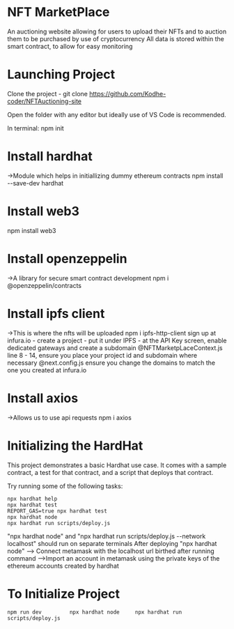 # NFT MarketPlace 
An auctioning website allowing for users to upload their NFTs and to auction them to be purchased by use of cryptocurrency
All data is stored within the smart contract, to allow for easy monitoring

# Launching Project
Clone the project - git clone https://github.com/Kodhe-coder/NFTAuctioning-site

Open the folder with any editor but ideally use of VS Code is recommended.

In terminal: npm init

# Install hardhat
->Module which helps in initiallizing dummy ethereum contracts
npm install --save-dev hardhat

# Install web3
npm install web3

# Install openzeppelin
->A library for secure smart contract development
npm i @openzeppelin/contracts

# Install ipfs client
->This is where the nfts will be uploaded
npm i ipfs-http-client
sign up at infura.io - create a project - put it under IPFS - at the API Key screen, enable dedicated gateways and create a subdomain
@NFTMarketpLaceContext.js line 8 - 14, ensure you place your project id and subdomain where necessary
@next.config.js ensure you change the domains to match the one you created at infura.io

# Install axios
->Allows us to use api requests
npm i axios


# Initializing the HardHat
This project demonstrates a basic Hardhat use case. It comes with a sample contract, a test for that contract, and a script that deploys that contract.

Try running some of the following tasks:

```shell
npx hardhat help
npx hardhat test
REPORT_GAS=true npx hardhat test
npx hardhat node
npx hardhat run scripts/deploy.js
```
"npx hardhat node" and "npx hardhat run scripts/deploy.js --network localhost" should run on separate terminals
After deploying "npx hardhat node"
--> Connect metamask with the localhost url birthed after running command
-->Import an account in metamask using the private keys of the ethereum accounts created by hardhat

# To Initialize Project
```shell1             shell2              shell3
npm run dev         npx hardhat node     npx hardhat run scripts/deploy.js
```




